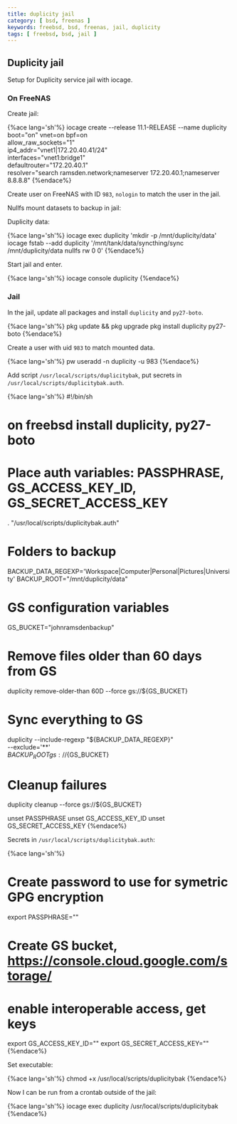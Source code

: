```yaml
---
title: duplicity jail
category: [ bsd, freenas ]
keywords: freebsd, bsd, freenas, jail, duplicity
tags: [ freebsd, bsd, jail ]
---
```


## Duplicity jail

Setup for Duplicity service jail with iocage.

### On FreeNAS

Create jail:

{%ace lang='sh'%}
iocage create --release 11.1-RELEASE --name duplicity \
          boot="on" vnet=on bpf=on \
          allow_raw_sockets="1" \
          ip4_addr="vnet1|172.20.40.41/24" \
          interfaces="vnet1:bridge1" \
          defaultrouter="172.20.40.1" \
          resolver="search ramsden.network;nameserver 172.20.40.1;nameserver 8.8.8.8"
{%endace%}

Create user on FreeNAS with ID `983`, `nologin` to match the user in the jail.

Nullfs mount datasets to backup in jail:

Duplicity data:

{%ace lang='sh'%}
iocage exec duplicity 'mkdir -p /mnt/duplicity/data'
iocage fstab --add duplicity '/mnt/tank/data/syncthing/sync /mnt/duplicity/data nullfs rw 0 0'
{%endace%}

Start jail and enter.

{%ace lang='sh'%}
iocage console duplicity
{%endace%}

### Jail

In the jail, update all packages and install ```duplicity``` and `py27-boto`.

{%ace lang='sh'%}
pkg update && pkg upgrade
pkg install duplicity py27-boto
{%endace%}

Create a user with uid `983` to match mounted data.

{%ace lang='sh'%}
pw useradd -n duplicity -u 983
{%endace%}

Add script `/usr/local/scripts/duplicitybak`, put secrets in `/usr/local/scripts/duplicitybak.auth`.

{%ace lang='sh'%}
#!/bin/sh

# on freebsd install duplicity, py27-boto

# Place auth variables: PASSPHRASE, GS_ACCESS_KEY_ID, GS_SECRET_ACCESS_KEY
. "/usr/local/scripts/duplicitybak.auth"

# Folders to backup
BACKUP_DATA_REGEXP='Workspace|Computer|Personal|Pictures|University'
BACKUP_ROOT="/mnt/duplicity/data"

# GS configuration variables
GS_BUCKET="johnramsdenbackup"

# Remove files older than 60 days from GS
duplicity remove-older-than 60D --force gs://${GS_BUCKET}

# Sync everything to GS
duplicity --include-regexp "${BACKUP_DATA_REGEXP}" \
          --exclude='**' \
          ${BACKUP_ROOT} gs://${GS_BUCKET}

# Cleanup failures
duplicity cleanup --force gs://${GS_BUCKET}

unset PASSPHRASE
unset GS_ACCESS_KEY_ID
unset GS_SECRET_ACCESS_KEY
{%endace%}

Secrets in `/usr/local/scripts/duplicitybak.auth`:

{%ace lang='sh'%}
# Create password to use for symetric GPG encryption
export PASSPHRASE=""

# Create GS bucket, https://console.cloud.google.com/storage/
# enable interoperable access, get keys
export GS_ACCESS_KEY_ID=""
export GS_SECRET_ACCESS_KEY=""
{%endace%}

Set executable:

{%ace lang='sh'%}
chmod +x /usr/local/scripts/duplicitybak
{%endace%}

Now I can be run from a crontab outside of the jail: 

{%ace lang='sh'%}
iocage exec duplicity /usr/local/scripts/duplicitybak
{%endace%}
